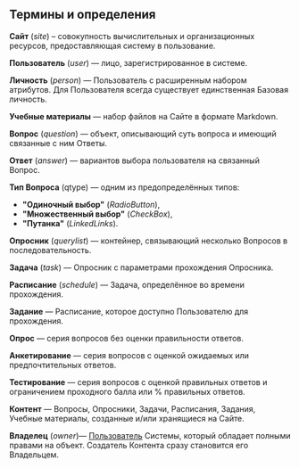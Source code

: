 ## Термины и определения

__Сайт__ (<a name="site">_site_</a>) – совокупность вычислительных и организационных ресурсов, предоставляющая систему в пользование.

__Пользователь__ (<a name="user">_user_</a>) — лицо, зарегистрированное в системе.

__Личность__ (<a name="person">_person_</a>) — Пользователь с расширенным набором атрибутов. Для Пользователя всегда существует единственная Базовая личность.

__Учебные материалы__ — набор файлов на Сайте в формате Markdown.

__Вопрос__ (<a name="question">_question_</a>) — объект, описывающий суть вопроса и имеющий связанные с ним Ответы.

__Ответ__ (<a name="answer">_answer_</a>) — вариантов выбора пользователя на связанный Вопрос.

__Тип Вопроса__ (<a name="qtype">qtype</a>) — одним из предопределённых типов:
- __"Одиночный выбор"__ (<a name="RB">_RadioButton_</a>),
- __"Множественный выбор"__ (<a name="CB">_CheckBox_</a>),
- __"Путанка"__ (<a name="LL">_LinkedLinks_</a>).

__Опросник__ (<a name="querylist">_querylist_</a>) — контейнер, связывающий несколько Вопросов в последовательность.

__Задача__ (<a name="task">_task_</a>) — Опросник с параметрами прохождения Опросника.

__Расписание__ (<a name="schedule">_schedule_</a>) — Задача, определённое во времени прохождения.

__Задание__ — Расписание, которое доступно Пользователю для прохождения.

__Опрос__  — серия вопросов без оценки правильности ответов.

__Анкетирование__ — серия вопросов с оценкой ожидаемых или предпочтительных ответов.

__Тестирование__ — серия вопросов с оценкой правильных ответов и ограничением проходного балла или % правильных ответов.

__Контент__ — Вопросы, Опросники, Задачи, Расписания, Задания, Учебные материалы, созданные и/или хранящиеся на Сайте.

__Владелец__ (<a name="owner">_owner_</a>)— [Пользователь][user] Системы, который обладает полными правами на объект. Cоздатель Контента сразу становится его Владельцем.


[site]: #site
[user]: #user
[person]: #person
[question]: #question
[answer]: #answer
[qtype]: #qtype
[RB]: #RB
[CB]: #CB
[LL]: #LL
[querylist]: #querylist
[task]: #task
[schedule]: #schedule
[owner]: #owner
